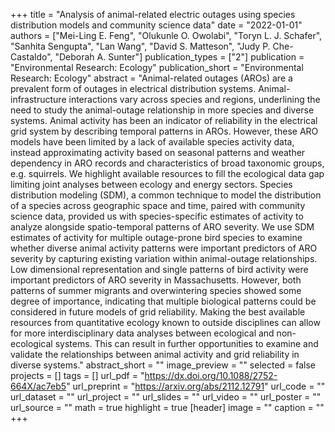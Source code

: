 +++
title = "Analysis of animal-related electric outages using species distribution models and community science data"
date = "2022-01-01"
authors = ["Mei-Ling E. Feng", "Olukunle O. Owolabi", "Toryn L. J. Schafer", "Sanhita Sengupta", "Lan Wang", "David S. Matteson", "Judy P. Che-Castaldo", "Deborah A. Sunter"]
publication_types = ["2"]
publication = "Environmental Research: Ecology"
publication_short = "Environmental Research: Ecology"
abstract = "Animal-related outages (AROs) are a prevalent form of outages in electrical distribution systems. Animal-infrastructure interactions vary across species and regions, underlining the need to study the animal-outage relationship in more species and diverse systems. Animal activity has been an indicator of reliability in the electrical grid system by describing temporal patterns in AROs. However, these ARO models have been limited by a lack of available species activity data, instead approximating activity based on seasonal patterns and weather dependency in ARO records and characteristics of broad taxonomic groups, e.g. squirrels. We highlight available resources to fill the ecological data gap limiting joint analyses between ecology and energy sectors. Species distribution modeling (SDM), a common technique to model the distribution of a species across geographic space and time, paired with community science data, provided us with species-specific estimates of activity to analyze alongside spatio-temporal patterns of ARO severity. We use SDM estimates of activity for multiple outage-prone bird species to examine whether diverse animal activity patterns were important predictors of ARO severity by capturing existing variation within animal-outage relationships. Low dimensional representation and single patterns of bird activity were important predictors of ARO severity in Massachusetts. However, both patterns of summer migrants and overwintering species showed some degree of importance, indicating that multiple biological patterns could be considered in future models of grid reliability. Making the best available resources from quantitative ecology known to outside disciplines can allow for more interdisciplinary data analyses between ecological and non-ecological systems. This can result in further opportunities to examine and validate the relationships between animal activity and grid reliability in diverse systems."
abstract_short = ""
image_preview = ""
selected = false
projects = []
tags = []
url_pdf = "https://dx.doi.org/10.1088/2752-664X/ac7eb5"
url_preprint = "https://arxiv.org/abs/2112.12791"
url_code = ""
url_dataset = ""
url_project = ""
url_slides = ""
url_video = ""
url_poster = ""
url_source = ""
math = true
highlight = true
[header]
image = ""
caption = ""
+++
